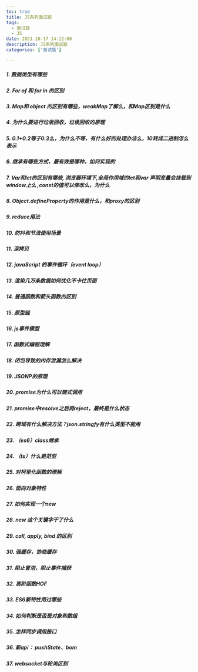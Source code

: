 ```yaml
---
toc: true
title: JS系列面试题
tags:
  - 面试题
  - JS
date: 2021-10-17 14:12:00
description: JS系列面试题
categories: ['面试题']

---
```



##### 1. 数据类型有哪些
##### 2. For of 和 for in 的区别
##### 3. Map和 object 的区别有哪些，weakMap了解么，和Map区别是什么
##### 4. 为什么要进行垃圾回收，垃圾回收的原理
##### 5. 0.1+0.2等于0.3么，为什么不等，有什么好的处理办法么，10转成二进制怎么表示
##### 6. 继承有哪些方式，最有效是哪种，如何实现的
##### 7. Var和let的区别有哪些, 浏览器环境下,全局作用域的let和var 声明变量会挂载到 window上么 ,const的值可以修改么，为什么
##### 8. Object.defineProperty的作用是什么，和proxy的区别
##### 9. reduce用法
##### 10. 防抖和节流使用场景
<!--more-->
##### 11. 深拷贝
##### 12. javaScript 的事件循环（event loop）
##### 13. 渲染几万条数据如何优化不卡住页面
##### 14. 普通函数和箭头函数的区别
##### 15. 原型链
##### 16. js事件模型
##### 17. 函数式编程理解
##### 18. 闭包导致的内存泄漏怎么解决
##### 19. JSONP的原理
##### 20. promise为什么可以链式调用
##### 21. promise中resolve之后再reject，最终是什么状态
##### 22. 跨域有什么解决方法？json.stringfy有什么类型不能用
##### 23. （es6）class继承
##### 24. （ts）什么是范型
##### 25. 对柯里化函数的理解
##### 26. 面向对象特性
##### 27. 如何实现一个new
##### 28. new 这个关键字干了什么
##### 29. call, apply, bind 的区别
##### 30. 强缓存，协商缓存
##### 31. 阻止冒泡，阻止事件捕获
##### 32. 高阶函数HOF
##### 33. ES6新特性用过哪些
##### 34. 如何判断是否是对象和数组
##### 35. 怎样同步调用接口
##### 36. 新api： pushState、bom
##### 37. websocket与轮询区别





